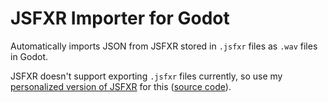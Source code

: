 # JSFXR Importer for Godot

Automatically imports JSON from JSFXR stored in `.jsfxr` files as `.wav` files in Godot.

JSFXR doesn't support exporting `.jsfxr` files currently, so use my [personalized version of JSFXR](https://somerandev.github.io/jsfxr/) for this ([source code](https://github.com/SomeRanDev/jsfxr/tree/personal-changes)).
